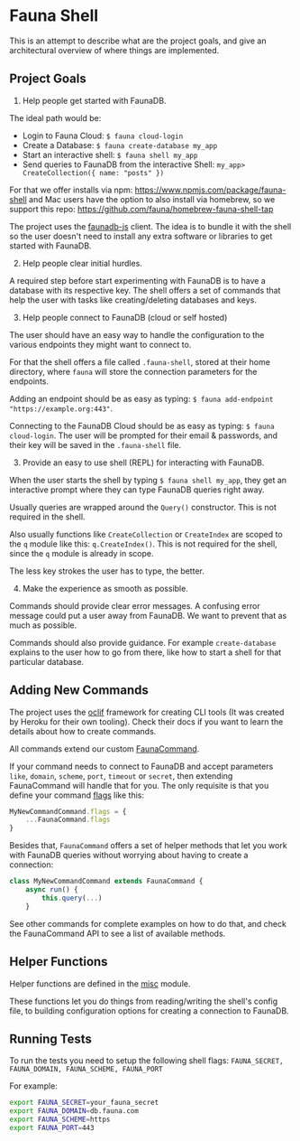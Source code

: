 # Fauna Shell #

This is an attempt to describe what are the project goals, and give an architectural overview of where things are implemented.

## Project Goals ##

1. Help people get started with FaunaDB.

The ideal path would be:

- Login to Fauna Cloud: `$ fauna cloud-login`
- Create a Database: `$ fauna create-database my_app`
- Start an interactive shell: `$ fauna shell my_app`
- Send queries to FaunaDB from the interactive Shell: `my_app> CreateCollection({ name: "posts" })`

For that we offer installs via npm: https://www.npmjs.com/package/fauna-shell and Mac users have the option to also install via homebrew, so we support this repo: https://github.com/fauna/homebrew-fauna-shell-tap

The project uses the [faunadb-js](https://github.com/fauna/faunadb-js) client. The idea is to bundle it with the shell so the user doesn't need to install any extra software or libraries to get started with FaunaDB.

2. Help people clear initial hurdles.

A required step before start experimenting with FaunaDB is to have a database with its respective key. The shell offers a set of commands that help the user with tasks like creating/deleting databases and keys.

3. Help people connect to FaunaDB (cloud or self hosted)

The user should have an easy way to handle the configuration to the various endpoints they might want to connect to.

For that the shell offers a file called `.fauna-shell`, stored at their home directory, where `fauna` will store the connection parameters for the endpoints.

Adding an endpoint should be as easy as typing: `$ fauna add-endpoint "https://example.org:443"`.

Connecting to the FaunaDB Cloud should be as easy as typing: `$ fauna cloud-login`. The user will be prompted for their email & passwords, and their key will be saved in the `.fauna-shell` file.

3. Provide an easy to use shell (REPL) for interacting with FaunaDB.

When the user starts the shell by typing `$ fauna shell my_app`, they get an interactive prompt where they can type FaunaDB queries right away.

Usually queries are wrapped around the `Query()` constructor. This is not required in the shell.

Also usually functions like `CreateCollection` or `CreateIndex` are scoped to the `q` module like this: `q.CreateIndex()`. This is not required for the shell, since the `q` module is already in scope.

The less key strokes the user has to type, the better.

4. Make the experience as smooth as possible.

Commands should provide clear error messages. A confusing error message could put a user away from FaunaDB. We want to prevent that as much as possible.

Commands should also provide guidance. For example `create-database` explains to the user how to go from there, like how to start a shell for that particular database.

## Adding New Commands ##

The project uses the [oclif](https://oclif.io/) framework for creating CLI tools (It was created by Heroku for their own tooling). Check their docs if you want to learn the details about how to create commands.

All commands extend our custom [FaunaCommand](https://github.com/fauna/fauna-shell/blob/main/src/lib/fauna_command.js).

If your command needs to connect to FaunaDB and accept parameters `like`, `domain`, `scheme`, `port`, `timeout` or `secret`, then extending FaunaCommand will handle that for you. The only requisite is that you define your command [flags](https://oclif.io/docs/flags.html) like this:

```javascript
MyNewCommandCommand.flags = {
	...FaunaCommand.flags
}

```

Besides that, `FaunaCommand` offers a set of helper methods that let you work with FaunaDB queries without worrying about having to create a connection:

```javascript
class MyNewCommandCommand extends FaunaCommand {
	async run() {
		this.query(...)
	}
```

See other commands for complete examples on how to do that, and check the FaunaCommand API to see a list of available methods.

## Helper Functions ##

Helper functions are defined in the [misc](https://github.com/fauna/fauna-shell/blob/main/src/lib/misc.js) module.

These functions let you do things from reading/writing the shell's config file, to building configuration options for creating a connection to FaunaDB.

## Running Tests ##

To run the tests you need to setup the following shell flags: `FAUNA_SECRET, FAUNA_DOMAIN, FAUNA_SCHEME, FAUNA_PORT`

For example:

```bash
export FAUNA_SECRET=your_fauna_secret
export FAUNA_DOMAIN=db.fauna.com
export FAUNA_SCHEME=https
export FAUNA_PORT=443
```

